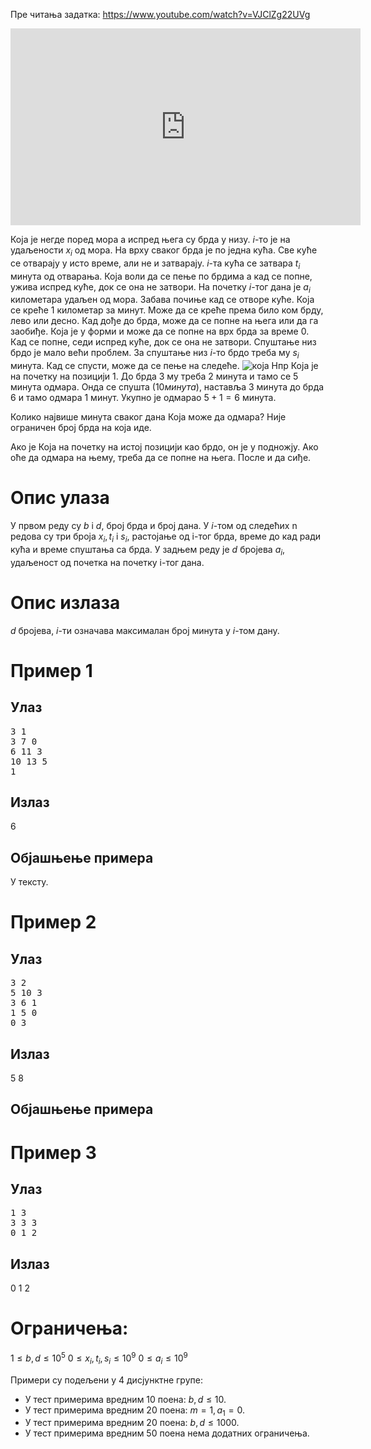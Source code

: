 Пре читања задатка:
https://www.youtube.com/watch?v=VJClZg22UVg

<iframe width="560" height="315" src="https://www.youtube.com/embed/VJClZg22UVg?si=1KuhnyDKWXQv15M5" title="YouTube video player" frameborder="0" allow="accelerometer; autoplay; clipboard-write; encrypted-media; gyroscope; picture-in-picture; web-share" allowfullscreen></iframe>

Која је негде поред мора а испред њега су брда у низу. $i$-то је на удаљености $x_i$ од мора. На врху сваког брда је по једна кућа. 
Све куће се отварају у исто време, али не и затварају. $i$-та кућа се затвара $t_i$ минута од отварања.
Која воли да се пење по брдима а кад се попне, ужива испред куће, док се она не затвори.
На почетку $i$-тог дана је $a_i$ километара удаљен од мора. Забава почиње кад се отворе куће. Која се креће $1$ километар за минут. Може да се креће према било ком брду, лево или десно. Кад дође до брда, може да се попне на њега или да га заобиђе.
Која је у форми и може да се попне на врх брда за време $0$. Кад се попне, седи испред куће, док се она не затвори. 
Спуштање низ брдо је мало већи проблем. За спуштање низ $i$-то брдо треба му $s_i$ минута. Кад се спусти, може да се пење на следеће.
![која](https://petljamediastorage.blob.core.windows.net/problemmedia/135841/koja.png)
Нпр Која је на почетку на позицији $1$. До брда $3$ му треба $2$ минута и тамо се $5$ минута одмара. 
Онда се спушта $(10 минута)$, наставља $3$ минута до брда $6$ и тамо одмара $1$ минут. 
Укупно је одмарао $5 + 1 = 6$ минута.

Колико највише минута сваког дана Која може да одмара? Није ограничен број брда на која иде. 

Ако је Која на почетку на истој позицији као брдо, он је у подножју. Ако оће да одмара на њему, треба да се попне на њега. После и да сиђе.

# Опис улаза
У првом реду су $b$ i $d$, број брда и број дана.
У $i$-том од следећих n редова су три броја $x_i, t_i$ i $s_i$, растојање од i-тог брда, време до кад ради кућа и време спуштања са брда.
У задњем реду је $d$ бројева $a_i$, удаљеност од почетка на почетку i-тог дана.
# Опис излаза
$d$ бројева, $i$-ти означава максималан број минута у $i$-том дану.

# Пример 1
## Улаз
<pre>
3 1
3 7 0
6 11 3
10 13 5
1
</pre>

## Излаз
6
## Објашњење примера
У тексту.
# Пример 2
## Улаз
<pre>
3 2
5 10 3
3 6 1
1 5 0
0 3
</pre>
## Излаз
5 8
## Објашњење примера

# Пример 3
## Улаз
<pre>
1 3
3 3 3
0 1 2
</pre>
## Излаз
0 1 2
# Ограничења:
$1 ≤ b, d ≤ 10^5$
$0 ≤ x_i, t_i, s_i ≤ 10^9$
$0 ≤ a_i ≤ 10^9$

Примери су подељени у 4 дисјунктне групе:<br>
* У тест примерима вредним $10$ поена: $b,d ≤ 10$.
* У тест примерима вредним $20$ поена: $m = 1, a_1 = 0$.
* У тест примерима вредним $20$ поена: $b,d ≤ 1 000$.
* У тест примерима вредним $50$ поена нема додатних ограничења.